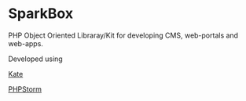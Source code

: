 SparkBox
========

PHP Object Oriented Libraray/Kit for developing CMS, web-portals and web-apps.

Developed using

[Kate](https://kate-editor.org/)
 
[PHPStorm](https://www.jetbrains.com/?from=sparkbox)
